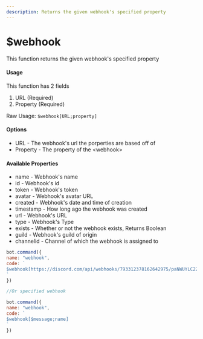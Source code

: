 ```yaml
---
description: Returns the given webhook's specified property 
---
```


# $webhook

This function returns the given webhook's specified property

#### Usage

This function has 2 fields

1. URL \(Required\)
2. Property \(Required\)

Raw Usage: `$webhook[URL;property]`

#### Options

* URL - The webhook's url the porperties are based off of
* Property - The property of the &lt;webhook&gt;

#### Available Properties

* name - Webhook's name
* id - Webhook's id
* token - Webhook's token
* avatar - Webhook's avatar URL
* created - Webhook's date and time of creation
* timestamp - How long ago the webhook was created
* url - Webhook's URL
* type - Webhook's Type
* exists - Whether or not the webhook exists, Returns Boolean
* guild - Webhook's guild of origin
* channelid - Channel of which the webhook is assigned to

```javascript
bot.command({
name: "webhook",
code: `
$webhook[https://discord.com/api/webhooks/793312378162642975/paNWUYLC22oL-t2hbYeu3zrwWXNfVxjn4TmDDVTISNVRbytCbptYM4DETJDTPzG-1JcA;name]
`
})

//Or specified webhook

bot.command({
name: "webhook",
code: `
$webhook[$message;name]
`
})
```


